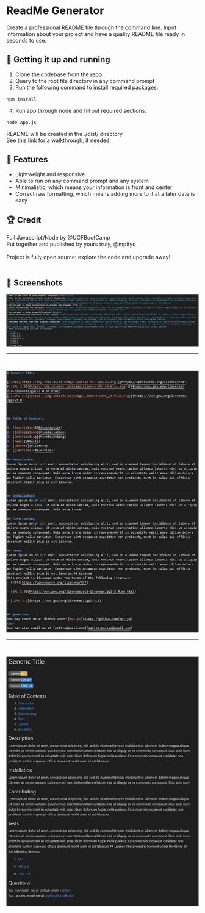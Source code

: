 # ReadMe Generator

Create a professional README file through the command line. Input information about your project and have a quality README file ready in seconds to use.
<br>

## 🚚 Getting it up and running
1. Clone the codebase from the [repo](https://github.com/mpityo/readme-generator).
2. Query to the root file directory in any command prompt
3. Run the following command to install required packages:
```
npm install
```
4. Run app through node and fill out required sections:
```
node app.js
```
README will be created in the <heavy>./dist/</heavy> directory
<br>
See [this](https://drive.google.com/file/d/1vCSKaRb2LrJblu-u1ehnl5Y6oLJOVhUT/view?usp=sharing) link for a walkthrough, if needed.

## :memo: Features
 - Lightweight and responsive
 - Able to run on any command prompt and any system
 - Minimalistic, which means your information is front and center
 - Correct raw formatting, which means adding more to it at a later date is easy
 
## :trophy: Credit
Full Javascript/Node by @UCFBootCamp
<br>
Put together and published by yours truly, @mpityo
<br>
<br>
Project is fully open source: explore the code and upgrade away!
<br>
<br>

## :movie_camera: Screenshots

![View of the command line that prompts the user for information](./images/example_user_input.png "Command Prompt")
________________________________________________________
<br>

![Raw Readme file](./images/readme_raw.png "Raw README")
________________________________________________________
<br>

![Final Readme look](./images/readme_final.png "Final look of README")
